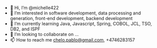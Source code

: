 - 👋 Hi, I’m @michelle422
- 👀 I’m interested in software development, data processing and generation, front-end development, backend development
- 🌱 I’m currently learning Java, Javascript, Spring, COBOL, JCL, TSO, DB2, and ISPF
- 💞️ I’m looking to collaborate on ...
- 📫 How to reach me chelo.pablo@gmail.com, +4746283157

<!---
michelle422/michelle422 is a ✨ special ✨ repository because its `README.md` (this file) appears on your GitHub profile.
You can click the Preview link to take a look at your changes.
--->
